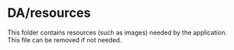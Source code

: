 # DA/resources

This folder contains resources (such as images) needed by the application. This file can
be removed if not needed.
